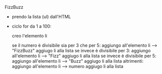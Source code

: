 FizzBuzz

- prendo la lista (ul) dall'HTML

- ciclo for da 1 a 100:

    creo l'elemento li

    se il numero è divisibile sia per 3 che per 5:
        aggiungo all'elemento li --> "FizzBuzz"
        aggiugo li alla lista
    se invece è divisibile per 3:
        aggiungo all'elemento li --> "Fizz"
        aggiugo li alla lista
    se invece è divisibile per 5:
        aggiungo all'elemento li --> "Buzz"
        aggiugo li alla lista
    altrimenti:
        aggiungo all'elemento li --> numero
        aggiugo li alla lista